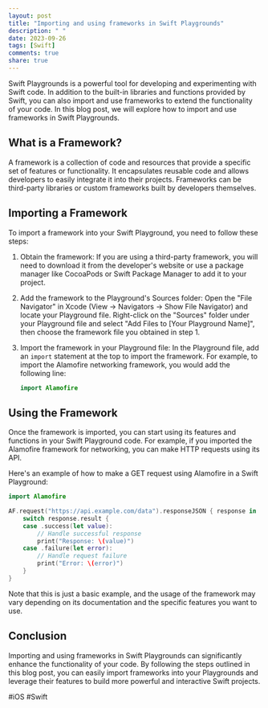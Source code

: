 ```yaml
---
layout: post
title: "Importing and using frameworks in Swift Playgrounds"
description: " "
date: 2023-09-26
tags: [Swift]
comments: true
share: true
---
```


Swift Playgrounds is a powerful tool for developing and experimenting with Swift code. In addition to the built-in libraries and functions provided by Swift, you can also import and use frameworks to extend the functionality of your code. In this blog post, we will explore how to import and use frameworks in Swift Playgrounds.

## What is a Framework?

A framework is a collection of code and resources that provide a specific set of features or functionality. It encapsulates reusable code and allows developers to easily integrate it into their projects. Frameworks can be third-party libraries or custom frameworks built by developers themselves.

## Importing a Framework

To import a framework into your Swift Playground, you need to follow these steps:

1. Obtain the framework: If you are using a third-party framework, you will need to download it from the developer's website or use a package manager like CocoaPods or Swift Package Manager to add it to your project.

2. Add the framework to the Playground's Sources folder: Open the "File Navigator" in Xcode (View -> Navigators -> Show File Navigator) and locate your Playground file. Right-click on the "Sources" folder under your Playground file and select "Add Files to [Your Playground Name]", then choose the framework file you obtained in step 1.

3. Import the framework in your Playground file: In the Playground file, add an `import` statement at the top to import the framework. For example, to import the Alamofire networking framework, you would add the following line:

   ```swift
   import Alamofire
   ```

## Using the Framework

Once the framework is imported, you can start using its features and functions in your Swift Playground code. For example, if you imported the Alamofire framework for networking, you can make HTTP requests using its API.

Here's an example of how to make a GET request using Alamofire in a Swift Playground:

```swift
import Alamofire

AF.request("https://api.example.com/data").responseJSON { response in
    switch response.result {
    case .success(let value):
        // Handle successful response
        print("Response: \(value)")
    case .failure(let error):
        // Handle request failure
        print("Error: \(error)")
    }
}
```

Note that this is just a basic example, and the usage of the framework may vary depending on its documentation and the specific features you want to use.

## Conclusion

Importing and using frameworks in Swift Playgrounds can significantly enhance the functionality of your code. By following the steps outlined in this blog post, you can easily import frameworks into your Playgrounds and leverage their features to build more powerful and interactive Swift projects.

#iOS #Swift